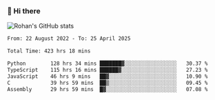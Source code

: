 ### 👋 Hi there 

<!--
**rohznmdev/rohznmdev** is a ✨ _special_ ✨ repository because its `README.md` (this file) appears on your GitHub profile.

Here are some ideas to get you started:

- 🔭 I’m currently working on ...
- 🌱 I’m currently learning Ruby and Ruby on Rails
- 👯 I’m looking to collaborate on ...
- 🤔 I’m looking for help with ...
- 💬 Ask me about ...
- 📫 How to reach me: ...
- 😄 Pronouns: ...
- ⚡ Fun fact: ...
-->
![Rohan's GitHub stats](https://github-readme-stats.vercel.app/api?username=rohznmdev&theme=dark&show_icons=true)

<!--START_SECTION:waka-->

```txt
From: 22 August 2022 - To: 25 April 2025

Total Time: 423 hrs 18 mins

Python        128 hrs 34 mins ███████▓░░░░░░░░░░░░░░░░░   30.37 %
TypeScript    115 hrs 16 mins ██████▓░░░░░░░░░░░░░░░░░░   27.23 %
JavaScript    46 hrs 9 mins   ██▓░░░░░░░░░░░░░░░░░░░░░░   10.90 %
C             39 hrs 59 mins  ██▒░░░░░░░░░░░░░░░░░░░░░░   09.45 %
Assembly      29 hrs 59 mins  █▓░░░░░░░░░░░░░░░░░░░░░░░   07.08 %
```

<!--END_SECTION:waka-->
